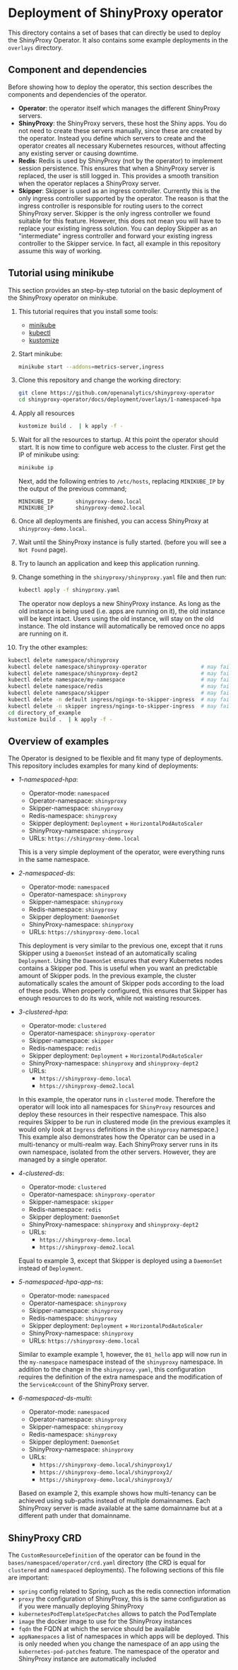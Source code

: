 # Deployment of ShinyProxy operator

This directory contains a set of bases that can directly be used to deploy the
ShinyProxy Operator. It also contains some example deployments in the `overlays`
directory.

## Component and dependencies

Before showing how to deploy the operator, this section describes the components
and dependencies of the operator.

- **Operator**: the operator itself which manages the different ShinyProxy
  servers.
- **ShinyProxy**: the ShinyProxy servers, these host the Shiny apps. You do not
  need to create these servers manually, since these are created by the
  operator. Instead you define which servers to create and the operator creates
  all necessary Kubernetes resources, without affecting any existing server or
  causing downtime.
- **Redis**: Redis is used by ShinyProxy (not by the operator) to implement
  session persistence. This ensures that when a ShinyProxy server is replaced,
  the user is still logged in. This provides a smooth transition when the
  operator replaces a ShinyProxy server.
- **Skipper**: Skipper is used as an ingress controller. Currently this is the
  only ingress controller supported by the operator. The reason is that the
  ingress controller is responsible for routing users to the correct ShinyProxy
  server. Skipper is the only ingress controller we found suitable for this
  feature. However, this does not mean you will have to replace your existing
  ingress solution. You can deploy Skipper as an "intermediate" ingress
  controller and forward your existing ingress controller to the Skipper
  service. In fact, all example in this repository assume this way of working.

## Tutorial using minikube

This section provides an step-by-step tutorial on the basic deployment of the
ShinyProxy operator on minikube.

1. This tutorial requires that you install some tools:

    - [minikube](https://github.com/kubernetes/minikube)
    - [kubectl](https://github.com/kubernetes/kubectl)
    - [kustomize](https://github.com/kubernetes-sigs/kustomize)

2. Start minikube:

   ```bash
   minikube start --addons=metrics-server,ingress
   ````

3. Clone this repository and change the working directory:

   ```bash
   git clone https://github.com/openanalytics/shinyproxy-operator
   cd shinyproxy-operator/docs/deployment/overlays/1-namespaced-hpa
   ```

4. Apply all resources

   ```bash
   kustomize build .  | k apply -f -
   ```

5. Wait for all the resources to startup. At this point the operator should
   start. It is now time to configure web access to the cluster. First get the
   IP of minikube using:

   ```bash
   minikube ip
   ```

   Next, add the following entries to `/etc/hosts`, replacing `MINIKUBE_IP` by the output of the previous command;

   ```text
   MINIKUBE_IP       shinyproxy-demo.local
   MINIKUBE_IP       shinyproxy-demo2.local
   ```

6. Once all deployments are finished, you can access ShinyProxy at
   `shinyproxy-demo.local`.
7. Wait until the ShinyProxy instance is fully started. (before you will see a
   `Not Found` page).
8. Try to launch an application and keep this application running.
9. Change something in the `shinyproxy/shinyproxy.yaml` file and then run:

   ```bash
   kubectl apply -f shinyproxy.yaml
   ```

   The operator now deploys a new ShinyProxy instance. As long as the old
   instance is being used (i.e. apps are running on it), the old instance will
   be kept intact. Users using the old instance, will stay on the old instance.
   The old instance will automatically be removed once no apps are running on
   it.
10. Try the other examples:

  ```bash
  kubectl delete namespace/shinyproxy
  kubectl delete namespace/shinyproxy-operator                 # may fail
  kubectl delete namespace/shinyproxy-dept2                    # may fail
  kubectl delete namespace/my-namespace                        # may fail
  kubectl delete namespace/redis                               # may fail
  kubectl delete namespace/skipper                             # may fail
  kubectl delete -n default ingress/ngingx-to-skipper-ingress  # may fail
  kubectl delete -n skipper ingress/ngingx-to-skipper-ingress  # may fail
  cd directory_of_example
  kustomize build .  | k apply -f -
  ```

## Overview of examples

The Operator is designed to be flexible and fit many type of deployments. This repository includes examples for many kind of deployments:

- *1-namespaced-hpa*:
  - Operator-mode: `namespaced`
  - Operator-namespace: `shinyproxy`
  - Skipper-namespace: `shinyproxy`
  - Redis-namespace: `shinyproxy`
  - Skipper deployment: `Deployment` + `HorizontalPodAutoScaler`
  - ShinyProxy-namespace: `shinyproxy`
  - URLs: `https://shinyproxy-demo.local`

  This is a very simple deployment of the operator, were everything runs in the same namespace.

- *2-namespaced-ds*:
  - Operator-mode: `namespaced`
  - Operator-namespace: `shinyproxy`
  - Skipper-namespace: `shinyproxy`
  - Redis-namespace: `shinyproxy`
  - Skipper deployment: `DaemonSet`
  - ShinyProxy-namespace: `shinyproxy`
  - URLs: `https://shinyproxy-demo.local`

  This deployment is very similar to the previous one, except that it runs Skipper using a `DaemonSet` instead of an automatically scaling `Deployment`. Using the `DaemonSet` ensures that every Kubernetes nodes contains a Skipper pod. This is useful when you want an predictable amount of Skipper pods. In the previous example, the cluster automatically scales the amount of Skipper pods according to the load of these pods. When properly configured, this ensures that Skipper has enough resources to
  do its work, while not waisting resources.

- *3-clustered-hpa*:
  - Operator-mode: `clustered`
  - Operator-namespace: `shinyproxy-operator`
  - Skipper-namespace: `skipper`
  - Redis-namespace: `redis`
  - Skipper deployment: `Deployment` + `HorizontalPodAutoScaler`
  - ShinyProxy-namespace: `shinyproxy` and `shinyproxy-dept2`
  - URLs:
    - `https://shinyproxy-demo.local`
    - `https://shinyproxy-demo2.local`

  In this example, the operator runs in `clustered` mode. Therefore the operator will look into all namespaces for `ShinyProxy` resources and deploy these resources in their respective namespace. This also requires Skipper to be run in clustered mode (in the previous examples it would only look at `Ingress`
  definitions in the `shinyproxy` namespace.) This example also demonstrates how the Operator can be used in a multi-tenancy or multi-realm way. Each ShinyProxy server runs in its own namespace, isolated from the other servers. However, they are managed by a single operator.

- *4-clustered-ds*:
  - Operator-mode: `clustered`
  - Operator-namespace: `shinyproxy-operator`
  - Skipper-namespace: `skipper`
  - Redis-namespace: `redis`
  - Skipper deployment: `DaemonSet`
  - ShinyProxy-namespace: `shinyproxy` and `shinyproxy-dept2`
  - URLs:
    - `https://shinyproxy-demo.local`
    - `https://shinyproxy-demo2.local`

  Equal to example 3, except that Skipper is deployed using a `DaemonSet` instead of `Deployment`.

- *5-namespaced-hpa-app-ns*:
  - Operator-mode: `namespaced`
  - Operator-namespace: `shinyproxy`
  - Skipper-namespace: `shinyproxy`
  - Redis-namespace: `shinyproxy`
  - Skipper deployment: `Deployment` + `HorizontalPodAutoScaler`
  - ShinyProxy-namespace: `shinyproxy`
  - URLs: `https://shinyproxy-demo.local`

  Similar to example example 1, however, the `01_hello` app will now run in the
  `my-namespace` namespace instead of the `shinyproxy` namespace. In addition to the change in the `shinyproxy.yaml`, this configuration requires the definition of the extra namespace and the modification of the `ServiceAccount`
  of the ShinyProxy server.

- *6-namespaced-ds-multi*:
  - Operator-mode: `namespaced`
  - Operator-namespace: `shinyproxy`
  - Skipper-namespace: `shinyproxy`
  - Redis-namespace: `shinyproxy`
  - Skipper deployment: `DaemonSet`
  - ShinyProxy-namespace: `shinyproxy`
  - URLs:
    - `https://shinyproxy-demo.local/shinyproxy1/`
    - `https://shinyproxy-demo.local/shinyproxy2/`
    - `https://shinyproxy-demo.local/shinyproxy3/`

  Based on example 2, this example shows how multi-tenancy can be achieved using
  sub-paths instead of multiple domainnames. Each ShinyProxy server is made
  available at the same domainname but at a different path under that
  domainname.

## ShinyProxy CRD

The `CustomResourceDefinition` of the operator can be found in the
`bases/namespaced/operator/crd.yaml` directory (the CRD is equal for `clustered`
and `namespaced` deployments). The following sections of this file are
important:

- `spring` config related to Spring, such as the redis connection information
- `proxy` the configuration of ShinyProxy, this is the same configuration as if
  you were manually deploying ShinyProxy
- `kubernetesPodTemplateSpecPatches` allows to patch the PodTemplate
- `image` the docker image to use for the ShinyProxy instances
- `fqdn` the FQDN at which the service should be available
- `appNamespaces` a list of namespaces in which apps will be deployed. This is
  only needed when you change the namespace of an app using the
  `kubernetes-pod-patches` feature. The namespace of the operator and ShinyProxy
  instance are automatically included
